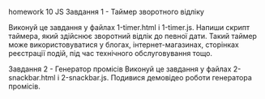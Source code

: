 homework 10 JS Завдання 1 - Таймер зворотного відліку

Виконуй це завдання у файлах 1-timer.html і 1-timer.js. Напиши скрипт таймера,
який здійснює зворотний відлік до певної дати. Такий таймер може
використовуватися у блогах, інтернет-магазинах, сторінках реєстрації подій, під
час технічного обслуговування тощо.

Завдання 2 - Генератор промісів Виконуй це завдання у файлах 2-snackbar.html і
2-snackbar.js. Подивися демовідео роботи генератора промісів.
